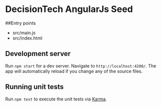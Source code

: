 # DecisionTech AngularJs Seed

##Entry points
* src/main.js
* src/index.html

## Development server

Run `npm start` for a dev server. Navigate to `http://localhost:4200/`. The app will automatically reload if you change any of the source files.


## Running unit tests

Run `npm test` to execute the unit tests via [Karma](https://karma-runner.github.io).
